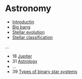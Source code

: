 ﻿# Astronomy

- [Introductin](introduction)
- [Big bang](big-bang)
- [Stellar evolution](stellar-evolution)
- [Stellar classification](stellar-classification)

...

- 18 [Jupiter](jupiter)
- 31 [Astrology](astrology)
- ...
- 39 [Types of binary star systems](types-of-binary-star-systems)